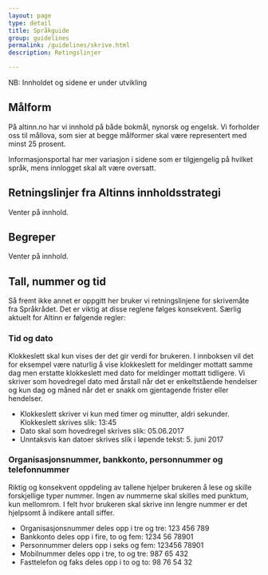 ```yaml
---
layout: page
type: detail
title: Språkguide
group: guidelines
permalink: /guidelines/skrive.html
description: Retingslinjer

---
```


<div id="alert-no-arrow" class="a-message a-message-error a-message--arrow-off a-message--fullwidth mb-2 a-py-minus-1">
  NB: Innholdet og sidene er under utvikling
</div>

## Målform
På altinn.no har vi innhold på både bokmål, nynorsk og engelsk. Vi forholder oss til mållova, som sier at begge målformer skal være representert med minst 25 prosent.

Informasjonsportal har mer variasjon i sidene som er tilgjengelig på hvilket språk, mens innlogget skal alt være oversatt.

## Retningslinjer fra Altinns innholdsstrategi
Venter på innhold.

## Begreper
Venter på innhold.


## Tall, nummer og tid
Så fremt ikke annet er oppgitt her bruker vi retningslinjene for skrivemåte fra Språkrådet. Det er viktig at disse reglene følges konsekvent. Særlig aktuelt for Altinn er følgende regler:

### Tid og dato
Klokkeslett skal kun vises der det gir verdi for brukeren. I innboksen vil det for eksempel være naturlig å vise klokkeslett for meldinger mottatt samme dag men erstatte klokkeslett med dato for meldinger mottatt tidligere. Vi skriver som hovedregel dato med årstall når det er enkeltstående hendelser og kun dag og måned når det er snakk om gjentagende frister eller hendelser.

- Klokkeslett skriver vi kun med timer og minutter, aldri sekunder. Klokkeslett skrives slik: 13:45
- Dato skal som hovedregel skrives slik: 05.06.2017
- Unntaksvis kan datoer skrives slik i løpende tekst: 5. juni 2017

### Organisasjonsnummer, bankkonto, personnummer og telefonnummer
Riktig og konsekvent oppdeling av tallene hjelper brukeren å lese og skille forskjellige typer nummer. Ingen av nummerne skal skilles med punktum, kun mellomrom. I felt hvor brukeren skal skrive inn lengre nummer er det hjelpsomt å indikere antall siffer.

- Organisasjonsnummer deles opp i tre og tre: 123 456 789
- Bankkonto deles opp i fire, to og fem: 1234 56 78901
- Personnummer delers opp i seks og fem: 123456 78901
- Mobilnummer deles opp i tre, to og tre: 987 65 432
- Fasttelefon og faks deles opp i to og to: 98 76 54 32

